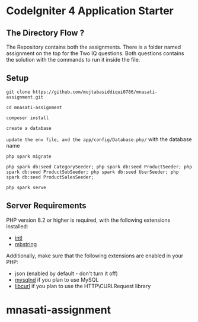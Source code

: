 # CodeIgniter 4 Application Starter

## The Directory Flow ?

The Repository contains both the assignments. There is a folder named assignment on the top for the Two IQ questions. Both questions contains the solution with the commands to run it inside the file. 


## Setup

`git clone https://github.com/mujtabasiddiqui0786/mnasati-assignment.git` 


`cd mnasati-assignment`


`composer install`


`create a database`


`update the env file, and the app/config/Database.php/` with the database name


`php spark migrate`


`php spark db:seed CategorySeeder; php spark db:seed ProductSeeder; php spark db:seed ProductSubSeeder; php spark db:seed UserSeeder; php spark db:seed ProductSalesSeeder;`


`php spark serve`

## Server Requirements

PHP version 8.2 or higher is required, with the following extensions installed:

- [intl](http://php.net/manual/en/intl.requirements.php)
- [mbstring](http://php.net/manual/en/mbstring.installation.php)

Additionally, make sure that the following extensions are enabled in your PHP:

- json (enabled by default - don't turn it off)
- [mysqlnd](http://php.net/manual/en/mysqlnd.install.php) if you plan to use MySQL
- [libcurl](http://php.net/manual/en/curl.requirements.php) if you plan to use the HTTP\CURLRequest library
# mnasati-assignment
